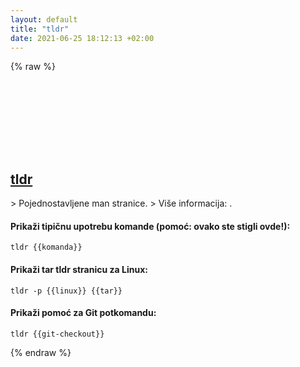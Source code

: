 ```yaml
---
layout: default
title: "tldr"
date: 2021-06-25 18:12:13 +02:00
---
```

{% raw %}
<h2 id="tldr">
  <a href="/sh/common/tldr.html">tldr</a> <a href="#tldr"><svg class="icon">
    <use href="/assets/images/unicode_sprite.svg#link" />
  </svg></a>
</h2>
> Pojednostavljene man stranice.
> Više informacija: <https://tldr.sh>.

#### Prikaži tipičnu upotrebu komande (pomoć: ovako ste stigli ovde!):
```shell
tldr {{komanda}}
```
#### Prikaži tar tldr stranicu za Linux:
```shell
tldr -p {{linux}} {{tar}}
```
#### Prikaži pomoć za Git potkomandu:
```shell
tldr {{git-checkout}}
```
{% endraw %}